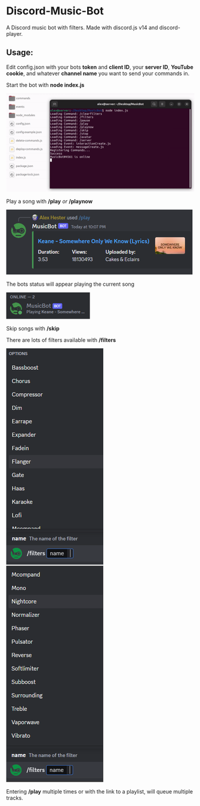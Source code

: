 # Discord-Music-Bot
A Discord music bot with filters. Made with discord.js v14 and discord-player.

## Usage:
Edit config.json with your bots **token** and **client ID**, your **server ID**, **YouTube cookie**, and whatever **channel name** you want to send your commands in.

Start the bot with **node index.js**

![](/images/node.png)

Play a song with **/play** *or* **/playnow**

![](/images/play.png)

The bots status will appear playing the current song

![](/images/status.png)

Skip songs with **/skip**

There are lots of filters available with **/filters**

![](/images/filters1.png)
![](/images/filters2.png)

Entering **/play** multiple times or with the link to a playlist, will queue multiple tracks.
